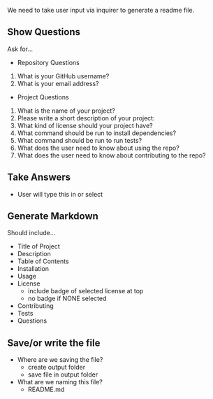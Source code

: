 We need to take user input via inquirer to generate a readme file.

## Show Questions
Ask for...
- Repository Questions
1. What is your GitHub username?
2. What is your email address?
- Project Questions
1. What is the name of your project?
2. Please write a short description of your project:
3. What kind of license should your project have?
4. What command should be run to install dependencies?
5. What command should be run to run tests?
6. What does the user need to know about using the repo?
7. What does the user need to know about contributing to the repo?

## Take Answers
- User will type this in or select

## Generate Markdown
Should include...
- Title of Project
- Description
- Table of Contents
- Installation
- Usage
- License
    - include badge of selected license at top
    - no badge if NONE selected
- Contributing
- Tests
- Questions

## Save/or write the file
- Where are we saving the file?
    - create output folder
    - save file in output folder
- What are we naming this file?
    - README.md
